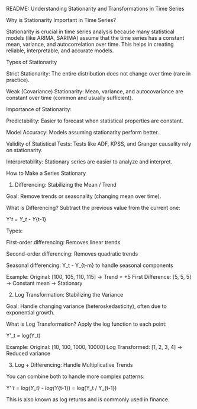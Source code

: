 README: Understanding Stationarity and Transformations in Time Series

Why is Stationarity Important in Time Series?

Stationarity is crucial in time series analysis because many statistical models (like ARIMA, SARIMA) assume that the time series has a constant mean, variance, and autocorrelation over time. This helps in creating reliable, interpretable, and accurate models.

Types of Stationarity

Strict Stationarity: The entire distribution does not change over time (rare in practice).

Weak (Covariance) Stationarity: Mean, variance, and autocovariance are constant over time (common and usually sufficient).

Importance of Stationarity:

Predictability: Easier to forecast when statistical properties are constant.

Model Accuracy: Models assuming stationarity perform better.

Validity of Statistical Tests: Tests like ADF, KPSS, and Granger causality rely on stationarity.

Interpretability: Stationary series are easier to analyze and interpret.

How to Make a Series Stationary

1. Differencing: Stabilizing the Mean / Trend

Goal: Remove trends or seasonality (changing mean over time).

What is Differencing?
Subtract the previous value from the current one:

Y'_t = Y_t - Y_{t-1}

Types:

First-order differencing: Removes linear trends

Second-order differencing: Removes quadratic trends

Seasonal differencing: Y_t - Y_{t-m} to handle seasonal components

Example:
Original: [100, 105, 110, 115]  → Trend = +5
First Difference: [5, 5, 5] → Constant mean → Stationary

2. Log Transformation: Stabilizing the Variance

Goal: Handle changing variance (heteroskedasticity), often due to exponential growth.

What is Log Transformation?
Apply the log function to each point:

Y'_t = log(Y_t)

Example:
Original: [10, 100, 1000, 10000]
Log Transformed: [1, 2, 3, 4] → Reduced variance

3. Log + Differencing: Handle Multiplicative Trends

You can combine both to handle more complex patterns:

Y''_t = log(Y_t) - log(Y_{t-1}) = log(Y_t / Y_{t-1})

This is also known as log returns and is commonly used in finance.
